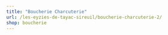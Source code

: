```yaml
---
title: "Boucherie Charcuterie"
url: /les-eyzies-de-tayac-sireuil/boucherie-charcuterie-2/
shop: boucherie
---
```

